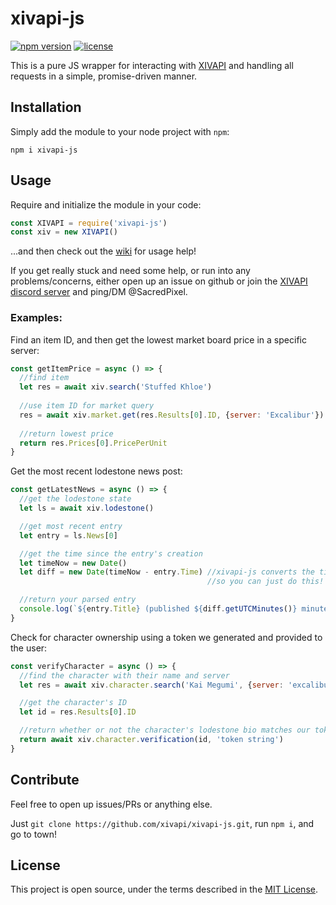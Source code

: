 # xivapi-js

[![npm version](https://badge.fury.io/js/xivapi-js.svg)](https://www.npmjs.com/package/xivapi-js)
[![license](https://img.shields.io/github/license/xivapi/xivapi-js.svg)](LICENSE)

This is a pure JS wrapper for interacting with [XIVAPI](https://xivapi.com/) and handling all requests in a simple, promise-driven manner.

## Installation

Simply add the module to your node project with `npm`:
```
npm i xivapi-js
```

## Usage

Require and initialize the module in your code:
```js
const XIVAPI = require('xivapi-js')
const xiv = new XIVAPI()
```

...and then check out the [wiki](https://github.com/xivapi/xivapi-js/wiki) for usage help!

If you get really stuck and need some help, or run into any problems/concerns, either open up an issue on github or join the [XIVAPI discord server](https://discord.gg/MFFVHWC) and ping/DM @SacredPixel.

### Examples:

Find an item ID, and then get the lowest market board price in a specific server:
```js
const getItemPrice = async () => {
  //find item
  let res = await xiv.search('Stuffed Khloe')
  
  //use item ID for market query
  res = await xiv.market.get(res.Results[0].ID, {server: 'Excalibur'})
  
  //return lowest price
  return res.Prices[0].PricePerUnit
}
```

Get the most recent lodestone news post:
```javascript
const getLatestNews = async () => {
  //get the lodestone state
  let ls = await xiv.lodestone()

  //get most recent entry
  let entry = ls.News[0]

  //get the time since the entry's creation
  let timeNow = new Date()
  let diff = new Date(timeNow - entry.Time) //xivapi-js converts the timestamp into a Date object,
                                            //so you can just do this!

  //return your parsed entry
  console.log(`${entry.Title} (published ${diff.getUTCMinutes()} minutes ago)`)
}
```

Check for character ownership using a token we generated and provided to the user:
```js
const verifyCharacter = async () => {
  //find the character with their name and server
  let res = await xiv.character.search('Kai Megumi', {server: 'excalibur'}) //case insensitive server names, btw ;)

  //get the character's ID
  let id = res.Results[0].ID

  //return whether or not the character's lodestone bio matches our token
  return await xiv.character.verification(id, 'token string')
}
```

## Contribute

Feel free to open up issues/PRs or anything else.

Just `git clone https://github.com/xivapi/xivapi-js.git`, run `npm i`, and go to town!

## License

This project is open source, under the terms described in the [MIT License](LICENSE).
